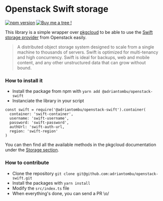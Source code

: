 # Openstack Swift storage

[![npm version](https://badge.fury.io/js/%40adriantombu%2Fopenstack-swift.svg)](https://badge.fury.io/js/%40adriantombu%2Fopenstack-swift) [![Buy me a tree !](https://img.shields.io/badge/Buy%20me%20a%20tree-%F0%9F%8C%B3-lightgreen)](https://offset.earth/adrian)

This library is a simple wrapper over [pkgcloud](https://github.com/pkgcloud/pkgcloud) to be able to use the [Swift storage provider](https://docs.openstack.org/swift/latest/) from Openstack easily.

> A distributed object storage system designed to scale from a single machine to thousands of servers. Swift is optimized for multi-tenancy and high concurrency. Swift is ideal for backups, web and mobile content, and any other unstructured data that can grow without bound.

### How to install it

* Install the package from npm with `yarn add @adriantombu/openstack-swift`
* Instanciate the library in your script

```
const swift = require('@adriantombu/openstack-swift').container(
  container: 'swift-container',
  username: 'swift-username',
  password: 'swift-password',
  authUrl: 'swift-auth-url,
  region: 'swift-region'
)
```

You can then find all the available methods in the pkgcloud documentation under the [Storage section](https://github.com/pkgcloud/pkgcloud#storage).

### How to contribute

* Clone the repository `git clone git@github.com:adriantombu/openstack-swift.git`
* Install the packages with `yarn install`
* Modify the `src/index.ts` file
* When everything's done, you can send a PR \o/
